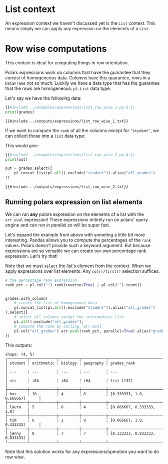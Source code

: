 # List context

An expression context we haven't discussed yet is the `List` context. This means simply we
can apply any expression on the elements of a `List`.

# Row wise computations

This context is ideal for computing things in row orientation.

Polars expressions work on columns that have the guarantee that they consist of homogeneous data.
Columns have this guarantee, rows in a `DataFrame` not so much.
Luckily we have a data type that has the guarantee that the rows are homogeneous: `pl.List` data type.

Let's say we have the following data:

```python
{{#include ../examples/expressions/list_row_wise_1.py:3:}}
print(grades)
```

```text
{{#include ../outputs/expressions/list_row_wise_1.txt}}
```

If we want to compute the `rank` of all the columns except for `"student"`, we can collect those into a `list` data type:

This would give:

```python
{{#include ../examples/expressions/list_row_wise_2.py:4:}}
print(out)
```

```python
out = grades.select([
    pl.concat_list(pl.all().exclude("student")).alias("all_grades")
])
```

```text
{{#include ../outputs/expressions/list_row_wise_2.txt}}
```

## Running polars expression on list elements

We can run **any** polars expression on the elements of a list with the `arr.eval` expression!
These expressions entirely run on polars' query engine and can run in parallel so will be super fast.

Let's expand the example from above with someting a little bit more interesting. Pandas allows you to compute the percentages
of the `rank` values. Polars doesn't provide such a keyword argument.
But because expressions are so versatile we can create our own percentage rank expression. Let's try that!

Note that we must `select` the list's element from the context. When we apply expressions over list elements. Any `col()/first()` selection suffices.

```python
# the percentage rank expression
rank_pct = pl.col("").rank(reverse=True) / pl.col("").count()


grades.with_column(
    # create the list of homogeneous data
    pl.concat_list(pl.all().exclude("student")).alias("all_grades")
).select([
    # select all columns except the intermediate list
    pl.all().exclude("all_grades"),
    # compute the rank by calling `arr.eval`
    pl.col("all_grades").arr.eval(rank_pct, parallel=True).alias("grades_rank")
])
```

This outputs:

```
shape: (4, 5)
┌─────────┬────────────┬─────────┬───────────┬────────────────────────────────┐
│ student ┆ arithmetic ┆ biology ┆ geography ┆ grades_rank                    │
│ ---     ┆ ---        ┆ ---     ┆ ---       ┆ ---                            │
│ str     ┆ i64        ┆ i64     ┆ i64       ┆ list [f32]                     │
╞═════════╪════════════╪═════════╪═══════════╪════════════════════════════════╡
│ bas     ┆ 10         ┆ 4       ┆ 8         ┆ [0.333333, 1.0, 0.666667]      │
├╌╌╌╌╌╌╌╌╌┼╌╌╌╌╌╌╌╌╌╌╌╌┼╌╌╌╌╌╌╌╌╌┼╌╌╌╌╌╌╌╌╌╌╌┼╌╌╌╌╌╌╌╌╌╌╌╌╌╌╌╌╌╌╌╌╌╌╌╌╌╌╌╌╌╌╌╌┤
│ laura   ┆ 5          ┆ 6       ┆ 4         ┆ [0.666667, 0.333333, 1.0]      │
├╌╌╌╌╌╌╌╌╌┼╌╌╌╌╌╌╌╌╌╌╌╌┼╌╌╌╌╌╌╌╌╌┼╌╌╌╌╌╌╌╌╌╌╌┼╌╌╌╌╌╌╌╌╌╌╌╌╌╌╌╌╌╌╌╌╌╌╌╌╌╌╌╌╌╌╌╌┤
│ tim     ┆ 6          ┆ 2       ┆ 9         ┆ [0.666667, 1.0, 0.333333]      │
├╌╌╌╌╌╌╌╌╌┼╌╌╌╌╌╌╌╌╌╌╌╌┼╌╌╌╌╌╌╌╌╌┼╌╌╌╌╌╌╌╌╌╌╌┼╌╌╌╌╌╌╌╌╌╌╌╌╌╌╌╌╌╌╌╌╌╌╌╌╌╌╌╌╌╌╌╌┤
│ jenny   ┆ 8          ┆ 7       ┆ 7         ┆ [0.333333, 0.833333, 0.833333] │
└─────────┴────────────┴─────────┴───────────┴────────────────────────────────┘

```

Note that this solution works for any expressions/operation you want to do row wise.

